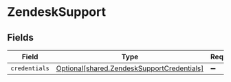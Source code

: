 # ZendeskSupport


## Fields

| Field                                                                                          | Type                                                                                           | Required                                                                                       | Description                                                                                    |
| ---------------------------------------------------------------------------------------------- | ---------------------------------------------------------------------------------------------- | ---------------------------------------------------------------------------------------------- | ---------------------------------------------------------------------------------------------- |
| `credentials`                                                                                  | [Optional[shared.ZendeskSupportCredentials]](../../models/shared/zendesksupportcredentials.md) | :heavy_minus_sign:                                                                             | N/A                                                                                            |